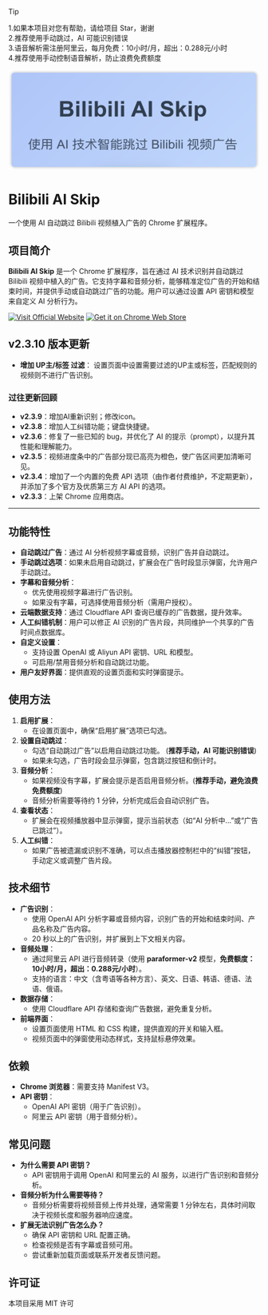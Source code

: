 

> [!TIP] 
> 1.如果本项目对您有帮助，请给项目 Star，谢谢  
> 2.推荐使用手动跳过，AI 可能识别错误  
> 3.语音解析需注册阿里云，每月免费：10小时/月，超出：0.288元/小时  
> 4.推荐使用手动控制语音解析，防止浪费免费额度


<div align="center">
 <img width="560" src="img.png" alt="logo">
</div>

# Bilibili AI Skip

一个使用 AI 自动跳过 Bilibili 视频植入广告的 Chrome 扩展程序。

## 项目简介

**Bilibili AI Skip** 是一个 Chrome 扩展程序，旨在通过 AI 技术识别并自动跳过 Bilibili 视频中植入的广告。它支持字幕和音频分析，能够精准定位广告的开始和结束时间，并提供手动或自动跳过广告的功能。用户可以通过设置 API 密钥和模型来自定义 AI 分析行为。

[![Visit Official Website](https://img.shields.io/badge/Official%20Website-Visit%20Now-8E44AD?style=plastic&logo=globe&logoColor=white&labelColor=00CED1)](https://oooo.uno)
[![Get it on Chrome Web Store](https://img.shields.io/badge/Chrome%20Web%20Store-Get%20Now-1E90FF?style=plastic&logo=google-chrome&logoColor=white&labelColor=FF69B4)](https://chromewebstore.google.com/detail/lkhedimikicklpjmldabifgkhchnjjan)
  
  

  
## v2.3.10 版本更新
* **增加 UP主/标签 过滤**： 设置页面中设置需要过滤的UP主或标签，匹配规则的视频则不进行广告识别。

### 过往更新回顾

* **v2.3.9**：增加AI重新识别；修改icon。
* **v2.3.8**：增加人工纠错功能；键盘快捷键。
* **v2.3.6**：修复了一些已知的 bug，并优化了 AI 的提示（prompt），以提升其性能和理解能力。
* **v2.3.5**：视频进度条中的广告部分现已高亮为橙色，使广告区间更加清晰可见。
* **v2.3.4**：增加了一个内置的免费 API 选项（由作者付费维护，不定期更新），并添加了多个官方及优质第三方 AI API 的选项。
* **v2.3.3**：上架 Chrome 应用商店。

---
## 功能特性

* ​**自动跳过广告**​：通过 AI 分析视频字幕或音频，识别广告并自动跳过。
* ​**手动跳过选项**​：如果未启用自动跳过，扩展会在广告时段显示弹窗，允许用户手动跳过。
* ​**字幕和音频分析**​：
  * 优先使用视频字幕进行广告识别。
  * 如果没有字幕，可选择使用音频分析（需用户授权）。
* ​**云端数据支持**​：通过 Cloudflare API 查询已缓存的广告数据，提升效率。
* **人工纠错机制**：用户可以修正 AI 识别的广告片段，共同维护一个共享的广告时间点数据库。
* ​**自定义设置**​：
  * 支持设置 OpenAI 或 Aliyun API 密钥、URL 和模型。
  * 可启用/禁用音频分析和自动跳过功能。
* ​**用户友好界面**​：提供直观的设置页面和实时弹窗提示。

## 使用方法

1. ​**启用扩展**​：
   * 在设置页面中，确保“启用扩展”选项已勾选。
2. ​**设置自动跳过**​：
   * 勾选“自动跳过广告”以启用自动跳过功能。 (**推荐手动，AI 可能识别错误**)
   * 如果未勾选，广告时段会显示弹窗，包含跳过按钮和倒计时。
3. ​**音频分析**​：
   * 如果视频没有字幕，扩展会提示是否启用音频分析。(**推荐手动，避免浪费免费额度**)
   * 音频分析需要等待约 1 分钟，分析完成后会自动识别广告。
4. ​**查看状态**​：
   * 扩展会在视频播放器中显示弹窗，提示当前状态（如“AI 分析中...”或“广告已跳过”）。
5. **人工纠错**：
    * 如果广告被遗漏或识别不准确，可以点击播放器控制栏中的“纠错”按钮，手动定义或调整广告片段。

## 技术细节

* ​**广告识别**​：
  * 使用 OpenAI API 分析字幕或音频内容，识别广告的开始和结束时间、产品名称及广告内容。
  * 20 秒以上的广告识别，并扩展到上下文相关内容。
* ​**音频处理**​：
  * 通过阿里云 API 进行音频转录（使用 **paraformer-v2** 模型，**免费额度：10小时/月，超出：0.288元/小时**）。
  * 支持的语言：中文（含粤语等各种方言）、英文、日语、韩语、德语、法语、俄语。
* ​**数据存储**​：
  * 使用 Cloudflare API 存储和查询广告数据，避免重复分析。
* ​**前端界面**​：
  * 设置页面使用 HTML 和 CSS 构建，提供直观的开关和输入框。
  * 视频页面中的弹窗使用动态样式，支持鼠标悬停效果。

## 依赖

* ​**Chrome 浏览器**​：需要支持 Manifest V3。
* ​**API 密钥**​：
  * OpenAI API 密钥（用于广告识别）。
  * 阿里云 API 密钥（用于音频分析）。

## 常见问题

* **为什么需要 API 密钥？**
  * API 密钥用于调用 OpenAI 和阿里云的 AI 服务，以进行广告识别和音频分析。
* **音频分析为什么需要等待？**
  * 音频分析需要将视频音频上传并处理，通常需要 1 分钟左右，具体时间取决于视频长度和服务器响应速度。
* **扩展无法识别广告怎么办？**
  * 确保 API 密钥和 URL 配置正确。
  * 检查视频是否有字幕或音频可用。
  * 尝试重新加载页面或联系开发者反馈问题。

## 许可证

本项目采用 MIT 许可
